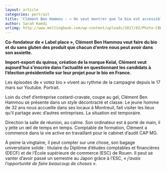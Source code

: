 ```yaml
---
layout: article
categories: portrait
title: 'Clément Ben Hammou : « On veut montrer que le bio est accessible à tous »'
author: Sarah Hamdi
urlimg: http://www.meltingbook.com/wp-content/uploads/2017/03/Photo-CBH-756x425.jpg
---
```


**Co-fondateur de « Label place », Clément Ben Hammou veut faire du bio et du sans gluten des produit que chacun d’entre nous peut avoir dans son assiette.**

**Import-export du quinoa, création de la marque Keïal, Clément veut aujourd’hui s’inscrire dans l’actualité en questionnant les candidats à l’élection présidentielle sur leur projet pour le bio en France.**

Les épisodes de « votez bio » vivent au rythme de la campagne depuis le 17 mars sur Youtube. Portrait.

Loin du chef d’entreprise costard-cravate, coupe au gel, Clément Ben Hammou se présente dans un style décontracté et classe. Le jeune homme de 32 ans nous accueille dans ses locaux à Montreuil, fait visiter les lieux qu’il partage avec d’autres entreprises. La situation est temporaire.

Direction la salle de réunion, au calme. Son ordinateur est à porté de main, il y jette un œil de temps en temps. Comptable de formation, Clément a commencé dans la vie active en travaillant pour le cabinet d’audit CAP MG.

À peine la vingtaine, il peut compter sur une chose, son bagage universitaire solide : titulaire du Diplôme d’études comptables et financières (DECF) et de l’École supérieure de commerce (ESC) de Rouen. Il peut se vanter d’avoir passé un semestre au Japon grâce à l’ESC, _« j’avais l’opportunité de faire beaucoup de choses »_.